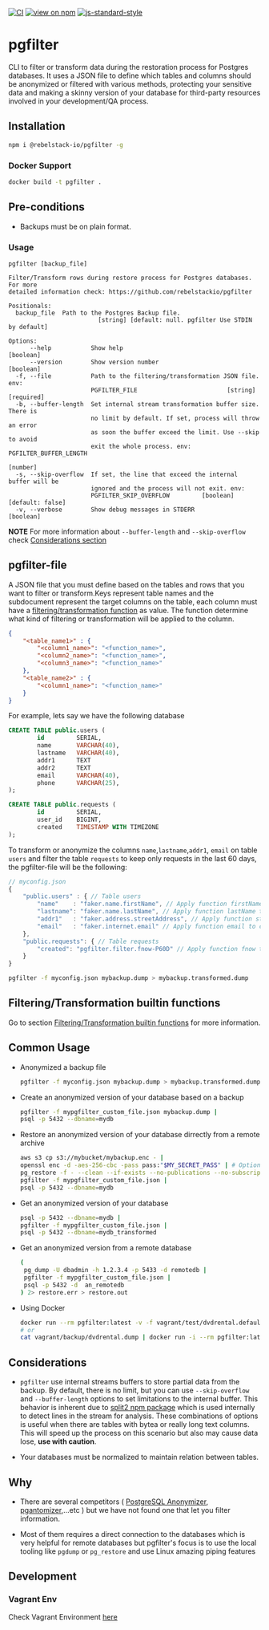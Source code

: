 [![CI](https://github.com/rebelstackio/pgfilter/actions/workflows/build.yml/badge.svg)](https://github.com/rebelstackio/pgfilter/actions/workflows/build.yml)
[![view on npm](https://img.shields.io/npm/l/@rebelstack-io/pgfilter)](https://www.npmjs.com/package/@rebelstack-io/pgfilter)
[![js-standard-style](https://img.shields.io/badge/code%20style-standard-brightgreen.svg?style=flat)](https://standardjs.com/)

# pgfilter

CLI to filter or transform data during the restoration process for Postgres databases.
It uses a JSON file to define which tables and columns should be anonymized or
filtered with various methods, protecting your sensitive data and making a
skinny version of your database for third-party resources involved in your
development/QA process.

## Installation
```bash
npm i @rebelstack-io/pgfilter -g
```

### Docker Support
```bash
docker build -t pgfilter .
```

## Pre-conditions

- Backups must be on plain format.
### Usage

```
pgfilter [backup_file]

Filter/Transform rows during restore process for Postgres databases. For more
detailed information check: https://github.com/rebelstackio/pgfilter

Positionals:
  backup_file  Path to the Postgres Backup file.
                         [string] [default: null. pgfilter Use STDIN by default]

Options:
      --help           Show help                                       [boolean]
      --version        Show version number                             [boolean]
  -f, --file           Path to the filtering/transformation JSON file. env:
                       PGFILTER_FILE                         [string] [required]
  -b, --buffer-length  Set internal stream transformation buffer size. There is
                       no limit by default. If set, process will throw an error
                       as soon the buffer exceed the limit. Use --skip to avoid
                       exit the whole process. env: PGFILTER_BUFFER_LENGTH
                                                                        [number]
  -s, --skip-overflow  If set, the line that exceed the internal buffer will be
                       ignored and the process will not exit. env:
                       PGFILTER_SKIP_OVERFLOW         [boolean] [default: false]
  -v, --verbose        Show debug messages in STDERR                   [boolean]
```

__NOTE__ For more information about `--buffer-length` and `--skip-overflow`
check [Considerations section](#considerations)
## pgfilter-file

A JSON file that you must define based on the tables and rows that you want to filter
or transform.Keys represent table names and the subdocument represent the
target columns on the table, each column must have
a [filtering/transformation function](./docs/Functions.md) as value.
The function determine what kind of filtering or transformation
will be applied to the column.

```json
{
	"<table_name1>" : {
		"<column1_name>": "<function_name>",
		"<column2_name>": "<function_name>",
		"<column3_name>": "<function_name>"
	},
	"<table_name2>" : {
		"<column1_name>": "<function_name>"
	}
}
```

For example, lets say we have the following database

```sql
CREATE TABLE public.users (
		id         SERIAL,
		name       VARCHAR(40),
		lastname   VARCHAR(40),
		addr1      TEXT
		addr2      TEXT
		email      VARCHAR(40),
		phone      VARCHAR(25),
);

CREATE TABLE public.requests (
		id         SERIAL,
		user_id    BIGINT,
		created    TIMESTAMP WITH TIMEZONE
);
```

To transform or anonymize the columns `name`,`lastname`,`addr1`, `email`
on table `users` and filter the table `requests` to keep only requests in
the last 60 days, the pgfilter-file will be the following:

```javascript
// myconfig.json
{
	"public.users" : { // Table users
		"name"    : "faker.name.firstName", // Apply function firstName to column name
		"lastname": "faker.name.lastName", // Apply function lastName to column lastname
		"addr1"   : "faker.address.streetAddress", // Apply function streetAddress to column addr1
		"email"   : "faker.internet.email" // Apply function email to column email
	},
	"public.requests": { // Table requests
		"created": "pgfilter.filter.fnow-P60D" // Apply function fnow to column created for filtering rows
	}
}
```

```sh
pgfilter -f myconfig.json mybackup.dump > mybackup.transformed.dump
```
## Filtering/Transformation builtin functions

Go to section [Filtering/Transformation builtin functions](./docs/Functions.md)
for more information.
## Common Usage

- Anonymized a backup file

	```bash
	pgfilter -f myconfig.json mybackup.dump > mybackup.transformed.dump
	```

- Create an anonymized version of your database based on a backup

	```bash
	pgfilter -f mypgfilter_custom_file.json mybackup.dump |
	psql -p 5432 --dbname=mydb
	```

- Restore an anonymized version of your database dirrectly from a remote archive

	```bash
	aws s3 cp s3://mybucket/mybackup.enc - |
	openssl enc -d -aes-256-cbc -pass pass:"$MY_SECRET_PASS" | # Optional Decrypt backup.
	pg_restore -f - --clean --if-exists --no-publications --no-subscriptions --no-comments |
	pgfilter -f mypgfilter_custom_file.json |
	psql -p 5432 --dbname=mydb
	```

- Get an anonymized version of your database

	```bash
	psql -p 5432 --dbname=mydb |
	pgfilter -f mypgfilter_custom_file.json |
	psql -p 5432 --dbname=mydb_transformed
	```

- Get an anonymized version from a remote database

	```bash
	(
	 pg_dump -U dbadmin -h 1.2.3.4 -p 5433 -d remotedb |
	 pgfilter -f mypgfilter_custom_file.json |
	 psql -p 5432 -d  an_remotedb
	) 2> restore.err > restore.out
	```

- Using Docker

	```bash
	docker run --rm pgfilter:latest -v -f vagrant/test/dvdrental.default.json  vagrant/backup/dvdrental.dump > test.dump
	# or
	cat vagrant/backup/dvdrental.dump | docker run -i --rm pgfilter:latest -v -f vagrant/test/dvdrental.default.json  > test.stdin.dump
	```
## Considerations

* `pgfilter` use internal streams buffers to store partial data from the backup.
By default, there is no limit, but you can use  `--skip-overflow`
and `--buffer-length` options to set limitations to the internal buffer.
This behavior is inherent due to [split2 npm package](https://www.npmjs.com/package/split2)
which is used internally to detect lines in the stream for analysis.
These combinations of options is useful when there are tables
with bytea or really long text columns. This will speed up the process
on this scenario but also may cause data lose, **use with caution**.

* Your databases must be normalized to maintain relation between tables.

## Why

- There are several competitors (
  [PostgreSQL Anonymizer](https://postgresql-anonymizer.readthedocs.io/en/stable/),
  [pgantomizer](https://github.com/asgeirrr/pgantomizer),...etc
  ) but we have not found one that let you filter information.

- Most of them requires a direct connection to the databases which is very helpful
for remote databases but pgfilter's focus is to use the
local tooling like `pgdump` or `pg_restore` and
use Linux amazing piping features

## Development

### Vagrant Env
Check Vagrant Environment [here](./vagrant/README.md)

<!-- ### Configure hooks
```sh
npx husky add .husky/commit-msg 'npx commitlint --edit $1'
``` -->

